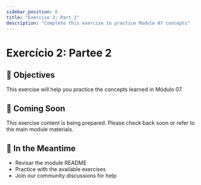 ```yaml
---
sidebar_position: 6
title: "Exercise 2: Part 2"
description: "Complete this exercise to practice Module 07 concepts"
---
```


# Exercício 2: Partee 2

## 🎯 Objectives

This exercise will help you practice the concepts learned in Módulo 07.

## 📝 Coming Soon

This exercise content is being prepared. Please check back soon or refer to the main module materials.

## 🚀 In the Meantime

- Revisar the module README
- Practice with the available exercises
- Join our community discussions for help
